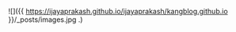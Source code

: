  





![]({{ https://ijayaprakash.github.io/ijayaprakash/kangblog.github.io }}/_posts/images.jpg .)
